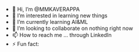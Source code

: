 - 👋 Hi, I’m @MMKAVERAPPA
- 👀 I’m interested in learning new things
- 🌱 I’m currently learning AI&ML
- 💞️ I’m looking to collaborate on nothing right now
- 📫 How to reach me ... through LinkedIn
- ⚡ Fun fact: 

<!---
MMKAVERAPPA/MMKAVERAPPA is a ✨ special ✨ repository because its `README.md` (this file) appears on your GitHub profile.
You can click the Preview link to take a look at your changes.
--->
